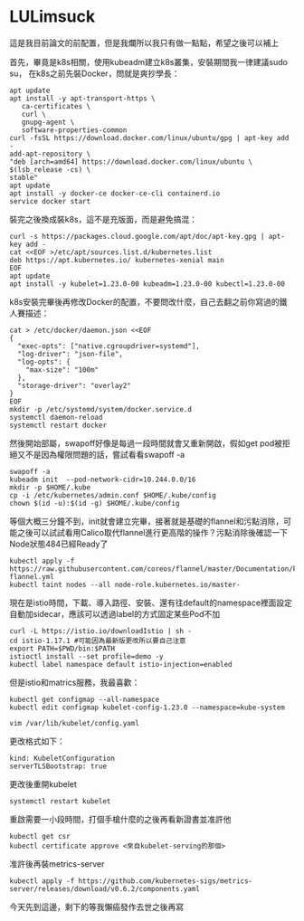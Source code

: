 # LULimsuck
這是我目前論文的前配置，但是我爛所以我只有做一點點，希望之後可以補上

首先，畢竟是k8s相關，使用kubeadm建立k8s叢集，安裝期間我一律建議sudo su，
在k8s之前先裝Docker，問就是爽抄學長：
```
apt update 
apt install -y apt-transport-https \
   ca-certificates \
   curl \
   gnupg-agent \
   software-properties-common   
curl -fsSL https://download.docker.com/linux/ubuntu/gpg | apt-key add -
add-apt-repository \
"deb [arch=amd64] https://download.docker.com/linux/ubuntu \
$(lsb_release -cs) \
stable"
apt update
apt install -y docker-ce docker-ce-cli containerd.io
service docker start
```

裝完之後換成裝k8s，這不是充版面，而是避免搞混：
```
curl -s https://packages.cloud.google.com/apt/doc/apt-key.gpg | apt-key add -
cat <<EOF >/etc/apt/sources.list.d/kubernetes.list
deb https://apt.kubernetes.io/ kubernetes-xenial main
EOF
apt update
apt install -y kubelet=1.23.0-00 kubeadm=1.23.0-00 kubectl=1.23.0-00
```

k8s安裝完畢後再修改Docker的配置，不要問改什麼，自己去翻之前你寫過的鐵人賽描述：
```
cat > /etc/docker/daemon.json <<EOF
{
  "exec-opts": ["native.cgroupdriver=systemd"],
  "log-driver": "json-file",
  "log-opts": {
    "max-size": "100m"
  },
  "storage-driver": "overlay2"
}
EOF
mkdir -p /etc/systemd/system/docker.service.d
systemctl daemon-reload
systemctl restart docker
```

然後開始部屬，swapoff好像是每過一段時間就會又重新開啟，假如get pod被拒絕又不是因為權限問題的話，嘗試看看swapoff -a
```
swapoff -a
kubeadm init  --pod-network-cidr=10.244.0.0/16
mkdir -p $HOME/.kube
cp -i /etc/kubernetes/admin.conf $HOME/.kube/config
chown $(id -u):$(id -g) $HOME/.kube/config
```

等個大概三分鐘不到，init就會建立完畢，接著就是基礎的flannel和污點消除，可能之後可以試試看用Calico取代flannel進行更高階的操作？污點消除後確認一下Node狀態484已經Ready了
```
kubectl apply -f https://raw.githubusercontent.com/coreos/flannel/master/Documentation/kube-flannel.yml
kubectl taint nodes --all node-role.kubernetes.io/master-
```

現在是istio時間，下載、導入路徑、安裝、還有往default的namespace裡面設定自動加sidecar，應該可以透過label的方式固定某些Pod不加
```
curl -L https://istio.io/downloadIstio | sh -
cd istio-1.17.1 #可能因為最新版更改所以要自己注意
export PATH=$PWD/bin:$PATH
istioctl install --set profile=demo -y
kubectl label namespace default istio-injection=enabled
```

但是istio和matrics服務，我最喜歡：
```
kubectl get configmap --all-namespace
kubectl edit configmap kubelet-config-1.23.0 --namespace=kube-system
```
```
vim /var/lib/kubelet/config.yaml
```
更改格式如下：
```
kind: KubeletConfiguration
serverTLSBootstrap: true
```
更改後重開kubelet
```
systemctl restart kubelet
```
重啟需要一小段時間，打個手槍什麼的之後再看新證書並准許他
```
kubectl get csr
kubectl certificate approve <來自kubelet-serving的那個>
```
准許後再裝metrics-server
```
kubectl apply -f https://github.com/kubernetes-sigs/metrics-server/releases/download/v0.6.2/components.yaml
```
今天先到這邊，剩下的等我懶癌發作去世之後再寫
